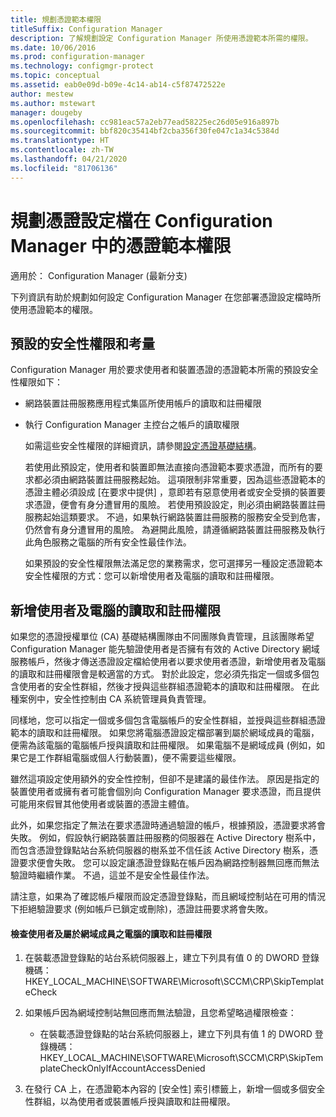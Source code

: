 ```yaml
---
title: 規劃憑證範本權限
titleSuffix: Configuration Manager
description: 了解規劃設定 Configuration Manager 所使用憑證範本所需的權限。
ms.date: 10/06/2016
ms.prod: configuration-manager
ms.technology: configmgr-protect
ms.topic: conceptual
ms.assetid: eab0e09d-b09e-4c14-ab14-c5f87472522e
author: mestew
ms.author: mstewart
manager: dougeby
ms.openlocfilehash: cc981eac57a2eb77ead58225ec26d05e916a897b
ms.sourcegitcommit: bbf820c35414bf2cba356f30fe047c1a34c5384d
ms.translationtype: HT
ms.contentlocale: zh-TW
ms.lasthandoff: 04/21/2020
ms.locfileid: "81706136"
---
```

# <a name="planning-for-certificate-template-permissions-for-certificate-profiles-in-configuration-manager"></a>規劃憑證設定檔在 Configuration Manager 中的憑證範本權限

適用於：  Configuration Manager (最新分支)


下列資訊有助於規劃如何設定 Configuration Manager 在您部署憑證設定檔時所使用憑證範本的權限。  

## <a name="default-security-permissions-and-considerations"></a>預設的安全性權限和考量  
 Configuration Manager 用於要求使用者和裝置憑證的憑證範本所需的預設安全性權限如下：  

- 網路裝置註冊服務應用程式集區所使用帳戶的讀取和註冊權限  

- 執行 Configuration Manager 主控台之帳戶的讀取權限  

  如需這些安全性權限的詳細資訊，請參閱[設定憑證基礎結構](../deploy-use/certificate-infrastructure.md)。  

  若使用此預設定，使用者和裝置即無法直接向憑證範本要求憑證，而所有的要求都必須由網路裝置註冊服務起始。 這項限制非常重要，因為這些憑證範本的憑證主體必須設成 [在要求中提供]  ，意即若有惡意使用者或安全受損的裝置要求憑證，便會有身分遭冒用的風險。 若使用預設設定，則必須由網路裝置註冊服務起始這類要求。 不過，如果執行網路裝置註冊服務的服務安全受到危害，仍然會有身分遭冒用的風險。 為避開此風險，請遵循網路裝置註冊服務及執行此角色服務之電腦的所有安全性最佳作法。  

  如果預設的安全性權限無法滿足您的業務需求，您可選擇另一種設定憑證範本安全性權限的方式：您可以新增使用者及電腦的讀取和註冊權限。  

## <a name="adding-read-and-enroll-permissions-for-users-and-computers"></a>新增使用者及電腦的讀取和註冊權限  
 如果您的憑證授權單位 (CA) 基礎結構團隊由不同團隊負責管理，且該團隊希望 Configuration Manager 能先驗證使用者是否擁有有效的 Active Directory 網域服務帳戶，然後才傳送憑證設定檔給使用者以要求使用者憑證，新增使用者及電腦的讀取和註冊權限會是較適當的方式。 對於此設定，您必須先指定一個或多個包含使用者的安全性群組，然後才授與這些群組憑證範本的讀取和註冊權限。 在此種案例中，安全性控制由 CA 系統管理員負責管理。  

 同樣地，您可以指定一個或多個包含電腦帳戶的安全性群組，並授與這些群組憑證範本的讀取和註冊權限。 如果您將電腦憑證設定檔部署到屬於網域成員的電腦，便需為該電腦的電腦帳戶授與讀取和註冊權限。 如果電腦不是網域成員 (例如，如果它是工作群組電腦或個人行動裝置)，便不需要這些權限。  

 雖然這項設定使用額外的安全性控制，但卻不是建議的最佳作法。 原因是指定的裝置使用者或擁有者可能會個別向 Configuration Manager 要求憑證，而且提供可能用來假冒其他使用者或裝置的憑證主體值。  

 此外，如果您指定了無法在要求憑證時通過驗證的帳戶，根據預設，憑證要求將會失敗。 例如，假設執行網路裝置註冊服務的伺服器在 Active Directory 樹系中，而包含憑證登錄點站台系統伺服器的樹系並不信任該 Active Directory 樹系，憑證要求便會失敗。 您可以設定讓憑證登錄點在帳戶因為網路控制器無回應而無法驗證時繼續作業。 不過，這並不是安全性最佳作法。  

 請注意，如果為了確認帳戶權限而設定憑證登錄點，而且網域控制站在可用的情況下拒絕驗證要求 (例如帳戶已鎖定或刪除)，憑證註冊要求將會失敗。  

#### <a name="to-check-for-read-and-enroll-permissions-for-users-and-domain-member-computers"></a>檢查使用者及屬於網域成員之電腦的讀取和註冊權限  

1.  在裝載憑證登錄點的站台系統伺服器上，建立下列具有值 0 的 DWORD 登錄機碼：HKEY_LOCAL_MACHINE\SOFTWARE\Microsoft\SCCM\CRP\SkipTemplateCheck  

2.  如果帳戶因為網域控制站無回應而無法驗證，且您希望略過權限檢查：  

    -   在裝載憑證登錄點的站台系統伺服器上，建立下列具有值 1 的 DWORD 登錄機碼：HKEY_LOCAL_MACHINE\SOFTWARE\Microsoft\SCCM\CRP\SkipTemplateCheckOnlyIfAccountAccessDenied  

3.  在發行 CA 上，在憑證範本內容的 [安全性]  索引標籤上，新增一個或多個安全性群組，以為使用者或裝置帳戶授與讀取和註冊權限。  
